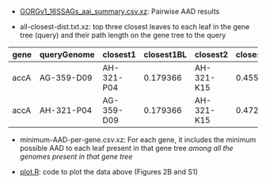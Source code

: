 * [GORGv1_16SSAGs_aai_summary.csv.xz](GORGv1_16SSAGs_aai_summary.csv.xz): Pairwise AAD results

* all-closest-dist.txt.xz: top three closest leaves to each leaf in the gene tree (query) and their path length on the gene tree to the query

|gene|queryGenome|closest1|closest1BL|closest2|closest2BL|closest3|closest3AAD|
|-|-|-|-|-|-|-|-|
|accA|AG-359-D09|AH-321-P04|0.179366|AH-321-K15|0.455919|AG-337-G21|0.484358|
accA|AH-321-P04|AG-359-D09|0.179366|AH-321-K15|0.472453|AG-337-G21|0.500892

* minimum-AAD-per-gene.csv.xz: For each gene, it includes the minimum possible AAD to each leaf present in that gene tree *among all the genomes present in that gene tree*

* [plot.R](plot.R): code to plot the data above (Figures 2B and S1)
